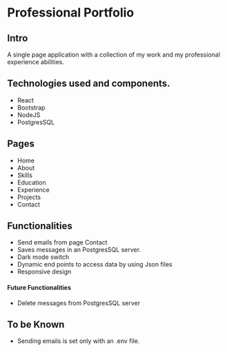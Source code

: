 # Professional Portfolio

## Intro

A single page application with a collection of my work and my professional experience abilities.

## Technologies used and components.

- React
- Bootstrap
- NodeJS
- PostgresSQL

## Pages

- Home
- About
- Skills
- Education
- Experience
- Projects
- Contact

## Functionalities

- Send emails from page Contact
- Saves messages in an PostgresSQL server.
- Dark mode switch
- Dynamic end points to access data by using Json files
- Responsive design

#### Future Functionalities

- Delete messages from PostgresSQL server

## To be Known

- Sending emails is set only with an .env file.
